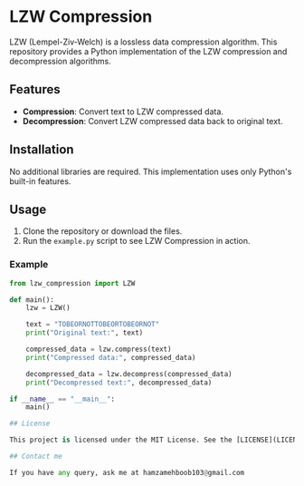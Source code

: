 # LZW Compression

LZW (Lempel-Ziv-Welch) is a lossless data compression algorithm. This repository provides a Python implementation of the LZW compression and decompression algorithms.

## Features

- **Compression**: Convert text to LZW compressed data.
- **Decompression**: Convert LZW compressed data back to original text.

## Installation

No additional libraries are required. This implementation uses only Python's built-in features.

## Usage

1. Clone the repository or download the files.
2. Run the `example.py` script to see LZW Compression in action.

### Example

```python
from lzw_compression import LZW

def main():
    lzw = LZW()

    text = "TOBEORNOTTOBEORTOBEORNOT"
    print("Original text:", text)

    compressed_data = lzw.compress(text)
    print("Compressed data:", compressed_data)

    decompressed_data = lzw.decompress(compressed_data)
    print("Decompressed text:", decompressed_data)

if __name__ == "__main__":
    main()

## License

This project is licensed under the MIT License. See the [LICENSE](LICENSE) file for details.

## Contact me

If you have any query, ask me at hamzamehboob103@gmail.com